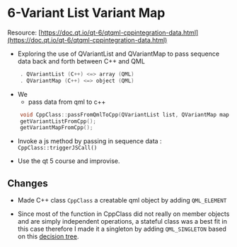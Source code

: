 # 6-Variant List Variant Map

Resource: [https://doc.qt.io/qt-6/qtqml-cppintegration-data.html](https://doc.qt.io/qt-6/qtqml-cppintegration-data.html)


- Exploring the use of QVariantList and QVariantMap to pass sequence data
back and forth between C++ and QML
```cpp
    . QVariantList (C++) <=> array (QML)
    . QVariantMap (C++) <=> object (QML)
```

- We
    - pass data from qml to c++
```cpp
    void CppClass::passFromQmlToCpp(QVariantList list, QVariantMap map )
    getVariantListFromCpp();
    getVariantMapFromCpp(); 
```
- Invoke a js method by passing in sequence data :
        ```CppClass::triggerJSCall()```

- Use the qt 5 course and improvise.


## Changes
- Made C++ class  ```CppClass```  a creatable qml object by adding ```QML_ELEMENT``` 

- Since most of the function in CppClass did not really on member objects and are simply independent operations, a stateful class was a best fit in this case therefore I made it a singleton by adding ```QML_SINGLETON``` based on this [decision tree](https://doc.qt.io/qt-6/qtqml-cppintegration-overview.html). 
